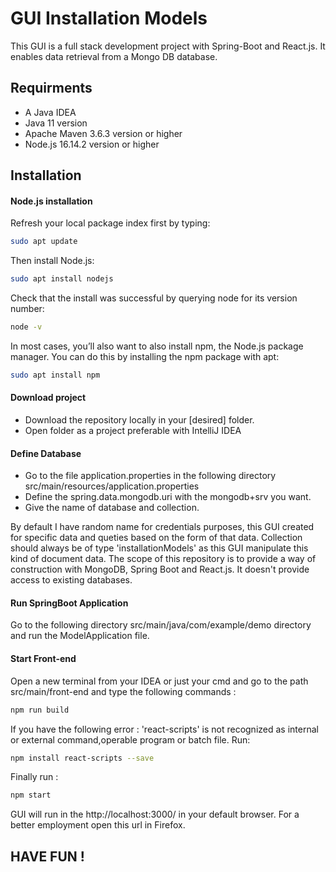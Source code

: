 # GUI Installation Models 

This GUI is a full stack development project with Spring-Boot and React.js. It enables data retrieval from a Mongo DB database.

## Requirments
- A Java IDEA
- Java 11 version
- Apache Maven 3.6.3 version or higher
- Node.js 16.14.2 version or higher

## Installation
#### Node.js installation
Refresh your local package index first by typing:
```bash
sudo apt update
```
Then install Node.js:
```bash
sudo apt install nodejs
```
Check that the install was successful by querying node for its version number:
```bash
node -v
```
In most cases, you’ll also want to also install npm, the Node.js package manager. You can do this by installing the npm package with apt:
```bash
sudo apt install npm
```
#### Download project
- Download the repository locally in your [desired] folder.
- Open folder as a project preferable with IntelliJ IDEA 
#### Define Database 
- Go to the file application.properties in the following directory src/main/resources/application.properties
- Define the spring.data.mongodb.uri with the mongodb+srv you want.
- Give the name of database and collection.

By default I have random name for credentials purposes, this GUI created for specific data and queties based on the form of that data.
Collection should always be of type 'installationModels' as this GUI manipulate this kind of document data.
The scope of this repository is to provide a way of construction with MongoDB, Spring Boot and React.js. It doesn't provide access to existing databases.
#### Run SpringBoot Application
Go to the following directory src/main/java/com/example/demo directory and run the ModelApplication file.
#### Start Front-end 
Open a new terminal from your IDEA or just your cmd and go to the path src/main/front-end and type the following commands :
```bash
npm run build
```
If you have the following error : 'react-scripts' is not recognized as internal or external command,operable program or batch file. Run: 
```bash
npm install react-scripts --save
```
Finally run : 
```bash
npm start
```
GUI will run in the http://localhost:3000/  in your default browser. For a better employment open this url in Firefox.
## HAVE FUN !
